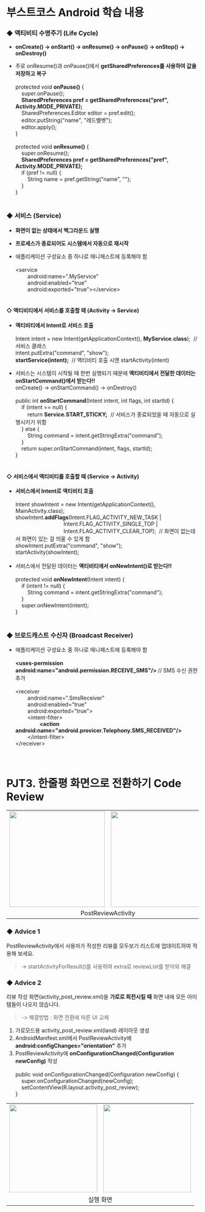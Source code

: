 # 부스트코스 Android 학습 내용<br> 

### ◆ 액티비티 수명주기 (Life Cycle)
+ <b>onCreate() → onStart() → onResume() → onPause() → onStop() → onDestroy()</b>

+ 주로 onResume()과 onPause()에서 <b>getSharedPreferences를 사용하여 값을 저장하고 복구</b><br><br>
protected void <b>onPause()</b> {<br>
&nbsp;&nbsp;&nbsp;&nbsp;super.onPause();<br>
&nbsp;&nbsp;&nbsp;&nbsp;<b>SharedPreferences pref = getSharedPreferences("pref", Activity.MODE_PRIVATE);</b><br>
&nbsp;&nbsp;&nbsp;&nbsp;SharedPreferences.Editor editor = pref.edit();<br>
&nbsp;&nbsp;&nbsp;&nbsp;editor.putString("name", "레드벨벳");<br>
&nbsp;&nbsp;&nbsp;&nbsp;editor.apply();<br>
}<br><br>
protected void <b>onResume()</b> {<br>
&nbsp;&nbsp;&nbsp;&nbsp;super.onResume();<br>
&nbsp;&nbsp;&nbsp;&nbsp;<b>SharedPreferences pref = getSharedPreferences("pref", Activity.MODE_PRIVATE);</b><br>
&nbsp;&nbsp;&nbsp;&nbsp;if&nbsp;(pref != null) {<br>
&nbsp;&nbsp;&nbsp;&nbsp;&nbsp;&nbsp;&nbsp;&nbsp;String name = pref.getString("name", "");<br>
&nbsp;&nbsp;&nbsp;&nbsp;}<br>
}<br><br>

### ◆ 서비스 (Service)
+ <b>화면이 없는 상태에서 백그라운드 실행</b>

+ <b>프로세스가 종료되어도 시스템에서 자동으로 재시작</b>

+ 애플리케이션 구성요소 중 하나로 매니페스트에 등록해야 함<br><br>
<service<br>
&nbsp;&nbsp;&nbsp;&nbsp;&nbsp;&nbsp;&nbsp;&nbsp;android:name=".MyService"<br>
&nbsp;&nbsp;&nbsp;&nbsp;&nbsp;&nbsp;&nbsp;&nbsp;android:enabled="true"<br>
&nbsp;&nbsp;&nbsp;&nbsp;&nbsp;&nbsp;&nbsp;&nbsp;android:exported="true">&lt;/service><br><br>

#### ◇ 액티비티에서 서비스를 호출할 때 (Activity → Service)
+ <b>액티비티에서 Intent로 서비스 호출</b><br><br>
Intent intent = new Intent(getApplicationContext(), <b>MyService.class</b>);&nbsp;&nbsp;// 서비스 클래스<br>
intent.putExtra("command", "show");<br>
<b>startService(intent);</b>&nbsp;&nbsp;// 액티비티 호출 시엔 startActivity(intent)<br>

+ 서비스는 시스템이 시작될 때 한번 실행되기 때문에 <b>액티비티에서 전달한 데이터는 onStartCommand()에서 받는다!!</b><br>
onCreate() → onStartCommand() → onDestroy()<br><br>
public int <b>onStartCommand</b>(Intent intent, int flags, int startId) {<br>
&nbsp;&nbsp;&nbsp;&nbsp;if&nbsp;(intent == null) {<br>
&nbsp;&nbsp;&nbsp;&nbsp;&nbsp;&nbsp;&nbsp;&nbsp;return <b>Service.START_STICKY;</b>&nbsp;&nbsp;//&nbsp;서비스가 종료되었을 때 자동으로 실행시키기 위함<br>
&nbsp;&nbsp;&nbsp;&nbsp;} else {<br>
&nbsp;&nbsp;&nbsp;&nbsp;&nbsp;&nbsp;&nbsp;&nbsp;String command = intent.getStringExtra("command");<br>
&nbsp;&nbsp;&nbsp;&nbsp;}<br>
&nbsp;&nbsp;&nbsp;&nbsp;return super.onStartCommand(intent, flags, startId);<br>
}<br><br>
#### ◇ 서비스에서 액티비티를 호출할 때 (Service → Activity)
+ <b>서비스에서 Intent로 액티비티 호출</b><br><br>
Intent showIntent = new Intent(getApplicationContext(), MainActivity.class);<br>
showIntent.<b>addFlags</b>(Intent.FLAG_ACTIVITY_NEW_TASK | <br>
&nbsp;&nbsp;&nbsp;&nbsp;&nbsp;&nbsp;&nbsp;&nbsp;&nbsp;&nbsp;&nbsp;&nbsp;&nbsp;&nbsp;&nbsp;&nbsp;&nbsp;&nbsp;&nbsp;&nbsp;&nbsp;&nbsp;&nbsp;&nbsp;&nbsp;&nbsp;&nbsp;&nbsp;&nbsp;&nbsp;&nbsp;&nbsp;Intent.FLAG_ACTIVITY_SINGLE_TOP | <br>
&nbsp;&nbsp;&nbsp;&nbsp;&nbsp;&nbsp;&nbsp;&nbsp;&nbsp;&nbsp;&nbsp;&nbsp;&nbsp;&nbsp;&nbsp;&nbsp;&nbsp;&nbsp;&nbsp;&nbsp;&nbsp;&nbsp;&nbsp;&nbsp;&nbsp;&nbsp;&nbsp;&nbsp;&nbsp;&nbsp;&nbsp;&nbsp;Intent.FLAG_ACTIVITY_CLEAR_TOP);&nbsp;&nbsp;//&nbsp;화면이 없는데서 화면이 있는 걸 띄울 수 있게 함<br>
showIntent.putExtra("command", "show");<br>
startActivity(showIntent);<br><br>
+ 서비스에서 전달된 데이터는 <b>액티비티에서 onNewIntent()로 받는다!!</b><br><br>
protected void <b>onNewIntent</b>(Intent intent) {<br>
&nbsp;&nbsp;&nbsp;&nbsp;if (intent != null) {<br>
&nbsp;&nbsp;&nbsp;&nbsp;&nbsp;&nbsp;&nbsp;&nbsp;String command = intent.getStringExtra("command");<br>
&nbsp;&nbsp;&nbsp;&nbsp;}<br>
&nbsp;&nbsp;&nbsp;&nbsp;super.onNewIntent(intent);<br>
}<br><br>

### ◆ 브로드캐스트 수신자 (Broadcast Receiver)
+ 애플리케이션 구성요소 중 하나로 매니페스트에 등록해야 함<br><br>
<b>&lt;uses-permission android:name="android.permission.RECEIVE_SMS"/&gt;&nbsp;</b>//&nbsp;SMS 수신 권한 추가<br><br>
<receiver<br>
&nbsp;&nbsp;&nbsp;&nbsp;&nbsp;&nbsp;&nbsp;&nbsp;android:name=".SmsReceiver"<br>
&nbsp;&nbsp;&nbsp;&nbsp;&nbsp;&nbsp;&nbsp;&nbsp;android:enabled="true"<br>
&nbsp;&nbsp;&nbsp;&nbsp;&nbsp;&nbsp;&nbsp;&nbsp;android:exported="true"><br>
&nbsp;&nbsp;&nbsp;&nbsp;&nbsp;&nbsp;&nbsp;&nbsp;&lt;intent-filter&gt;<br>
&nbsp;&nbsp;&nbsp;&nbsp;&nbsp;&nbsp;&nbsp;&nbsp;&nbsp;&nbsp;&nbsp;&nbsp;&nbsp;&nbsp;&nbsp;&nbsp;<b>&lt;action android:name="android.provicer.Telephony.SMS_RECEIVED"/&gt;</b><br>
&nbsp;&nbsp;&nbsp;&nbsp;&nbsp;&nbsp;&nbsp;&nbsp;&lt;/intent-filter&gt;<br>
&lt;/receiver&gt;
<br><br><br>

# PJT3. 한줄평 화면으로 전환하기 Code Review
<table>
  <tr><td><img src="https://user-images.githubusercontent.com/25261296/62025945-8ca19300-b214-11e9-98b3-4ac83bc8ee70.png" width="250"></td>
      <td><img src="https://user-images.githubusercontent.com/25261296/62026008-b8bd1400-b214-11e9-9ee4-be9f548f032f.png" width="250"></td>
      <td><img src="https://user-images.githubusercontent.com/25261296/62026035-d0949800-b214-11e9-8bd8-e0a27b69df99.png" width="250"></td>   </tr>
  <tr>
    <td colspan="2" align="center">PostReviewActivity</td>
    <td align="center">ReviewListActivity</td>
  </tr>
</table>

### ◆ Advice 1
PostReviewActivity에서 사용자가 작성한 리뷰를 모두보기 리스트에 업데이트하여 적용해 보세요.<br>
> -> startActivityForResult()를 사용하여 extra로 reviewList를 받아와 해결

### ◆ Advice 2
리뷰 작성 화면(activity_post_review.xml)을 <b>가로로 회전시킬 때</b> 화면 내에 모든 아이템들이 나오지 않습니다.<br>
> -> 해결방법 : 화면 전환에 따른 UI 교체<br>
1) 가로모드용 activity_post_review.xml(land) 레이아웃 생성
2) AndroidManifest.xml에서 PostReviewActivity에 <b>android:configChanges="orientation"</b> 추가
3) PostReviewActivity에 <b>onConfigurationChanged(Configuration newConfig)</b> 작성<br><br>
public void onConfigurationChanged(Configuration newConfig) {<br>
  &nbsp;&nbsp;&nbsp;&nbsp;super.onConfigurationChanged(newConfig);<br>
  &nbsp;&nbsp;&nbsp;&nbsp;setContentView(R.layout.activity_post_review);<br>
}
<table>
  <tr>
    <td><img src="https://user-images.githubusercontent.com/25261296/62027212-143cd100-b218-11e9-8988-eb57c4228c3d.png" height="230"></td>
    <td><img src="https://user-images.githubusercontent.com/25261296/62029334-46046680-b21d-11e9-9cbf-dda74c148e01.png" height="230"></td>
  </tr>
  <tr>
    <td colspan="2" align="center">실행 화면</td>
  </tr>
</table>
